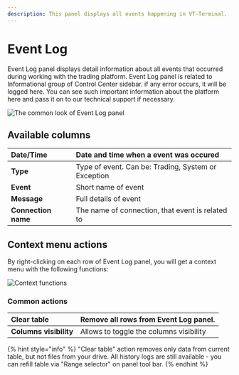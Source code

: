 ```yaml
---
description: This panel displays all events happening in VT-Terminal.
---
```


# Event Log

Event Log panel displays detail information about all events that occurred during working with the trading platform. Event Log panel is related to Informational group of Control Center sidebar. if any error occurs, it will be logged here. You can see such important information about the platform here and pass it on to our technical support if necessary.

![The common look of Event Log panel](../.gitbook/assets/eventlog%20%281%29.png)

## Available columns

| **Date/Time** | Date and time when a event was occured |
| :--- | :--- |
| **Type** | Type of event. Can be: Trading, System or Exception |
| **Event** | Short name of event |
| **Message** | Full details of event |
| **Connection name** | The name of connection, that event is related to |

## Context menu actions

By right-clicking on each row of Event Log panel, you will get a context menu with the following functions:

![Context functions](../.gitbook/assets/eventlogcontextmenu.png)

### Common actions

| **Clear table** | Remove all rows from Event Log panel. |
| :--- | :--- |
| **Columns visibility** | Allows to toggle the columns visibility |

{% hint style="info" %}
"Clear table" action removes only data from current table, but not files from your drive. All history logs are still available - you can refill table via "Range selector" on panel tool bar. 
{% endhint %}



